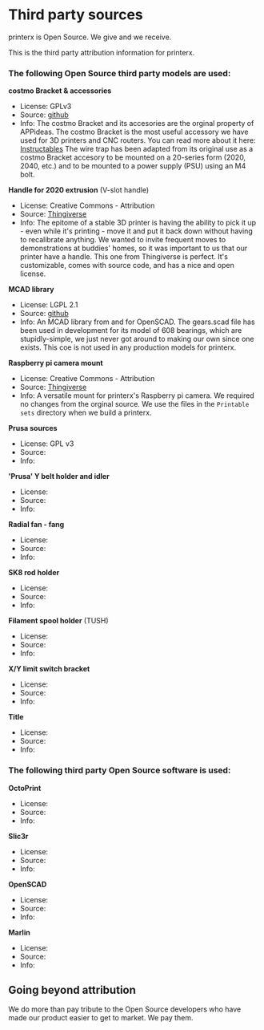 # Third party sources

printerx is Open Source. We give and we receive.

This is the third party attribution information for printerx.

### The following Open Source third party models are used:

**costmo Bracket & accessories**

- License: GPLv3
- Source: [github](https://github.com/appideasDOTcom/3dPrinterModels/tree/master/costmo%20Bracket)
- Info: The costmo Bracket and its accesories are the orginal property of APPideas. The costmo Bracket is the most useful accessory we have used for 3D printers and CNC routers. You can read more about it here: [Instructables](https://www.instructables.com/id/Mount-nearly-Anything-to-nearly-Any-3D-Printer-or-/) The wire trap has been adapted from its original use as a costmo Bracket accesory to be mounted on a 20-series form (2020, 2040, etc.) and to be mounted to a power supply (PSU) using an M4 bolt.

**Handle for 2020 extrusion** (V-slot handle)

- License: Creative Commons - Attribution
- Source: [Thingiverse](https://www.thingiverse.com/thing:1107453)
- Info: The epitome of a stable 3D printer is having the ability to pick it up - even while it's printing - move it and put it back down without having to recalibrate anything. We wanted to invite frequent moves to demonstrations at buddies' homes, so it was important to us that our printer have a handle. This one from Thingiverse is perfect. It's customizable, comes with source code, and has a nice and open license.

**MCAD library**

- License: LGPL 2.1
- Source: [github](https://github.com/openscad/MCAD)
- Info: An MCAD library from and for OpenSCAD. The gears.scad file has been used in development for its model of 608 bearings, which are stupidly-simple, we just never got around to making our own since one exists. This coe is not used in any production models for printerx.

**Raspberry pi camera mount**

- License: Creative Commons - Attribution
- Source: [Thingiverse](https://www.thingiverse.com/thing:3114849)
- Info: A versatile mount for printerx's Raspberry pi camera. We required no changes from the orginal source. We use the files in the `Printable sets` directory when we build a printerx.

**Prusa sources**

- License: GPL v3
- Source: 
- Info: 

**'Prusa' Y belt holder and idler**

- License: 
- Source: 
- Info: 

**Radial fan - fang**

- License: 
- Source: 
- Info: 

**SK8 rod holder**

- License: 
- Source: 
- Info: 

**Filament spool holder** (TUSH)

- License: 
- Source: 
- Info: 

**X/Y limit switch bracket**

- License: 
- Source: 
- Info: 



**Title**

- License: 
- Source: 
- Info: 



### The following third party Open Source software is used:

**OctoPrint**

- License: 
- Source: 
- Info: 

**Slic3r**

- License: 
- Source: 
- Info: 

**OpenSCAD**

- License: 
- Source: 
- Info: 

**Marlin**

- License: 
- Source: 
- Info: 


## Going beyond attribution

We do more than pay tribute to the Open Source developers who have made our product easier to get to market. We pay them.

